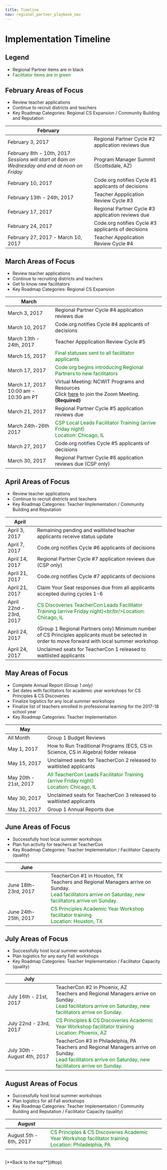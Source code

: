 ```yaml
---
title: Timeline
nav: regional_partner_playbook_nav
---
```

<style>
table {width: 100%;}
</style>	

<a id="top"></a>

# Implementation Timeline

## Legend

- Regional Partner items are in black
- <span style="color:green">Facilitator items are in green</span>

## February Areas of Focus

- Review teacher applications<br/>
- Continue to recruit districts and teachers<br/> 
- Key Roadmap Categories: Regional CS Expansion / Community Building and Reputation<br/>

| **February** ||
|-----------------|--------------------------------------------------|
| February 3, 2017 | Regional Partner Cycle #2 application reviews due |
| February 8th - 10th, 2017 <br/> *Sessions will start at 8am on Wednesday and end at noon on Friday*| Program Manager Summit (Scottsdale, AZ) |
| February 10, 2017 | Code.org notifies Cycle #1 applicants of decisions |
| February 13th - 24th, 2017 | Teacher Appplication Review Cycle #3 |
| February 17, 2017 | Regional Partner Cycle #3 application reviews due |
| February 24, 2017 | Code.org notifies Cycle #3 applicants of decisions |
| February 27, 2017 - March 10, 2017 | Teacher Appplication Review Cycle #4 |

## March Areas of Focus

- Review teacher applications<br/>
- Continue to recruiting districts and teachers<br/> 
- Get to know new facilitators<br/>
- Key Roadmap Categories: Regional CS Expansion<br/>

| **March** ||
|-----------------|--------------------------------------------------|
| March 3, 2017 | Regional Partner Cycle #4 application reviews due |
| March 10, 2017 | Code.org notifies Cycle #4 applicants of decisions |
| March 13th - 24th, 2017 | Teacher Appplication Review Cycle #5 |
| March 15, 2017 | <span style="color:green">Final statuses sent to all facilitator applicants</span> |
| March 17, 2017 | <span style="color:green">Code.org begins introducing Regional Partners to new facilitators</span> |
| March 17, 2017<br/> 10:00 am - 10:30 am PT<br/> | Virtual Meeting: NCWIT Programs and Resources<br/> Click [here](https://code.zoom.us/j/668439281) to join the Zoom Meeting. **(Required)** |
| March 21, 2017 | Regional Partner Cycle #5 application reviews due |
| March 24th-26th 2017 | <span style="color:green">CSP Local Leads Facilitator Training (arrive Friday night)<br/>Location: Chicago, IL</span>|
| March 27, 2017 | Code.org notifies Cycle #5 applicants of decisions |
| March 30, 2017 | Regional Partner Cycle #6 application reviews due (CSP only)|

## April Areas of Focus

- Review teacher applications<br/>
- Continue to recruit districts and teachers<br/>
- Key Roadmap Categories: Teacher Implementation / Community Building and Reputation<br/>

| **April** ||
|-----------------|--------------------------------------------------|
| April 3, 2017 | Remaining pending and waitlisted teacher applicants receive status update|
| April 7, 2017 | Code.org notifies Cycle #6 applicants of decisions| 
| April 14, 2017 | Regional Partner Cycle #7 application reviews due (CSP only)|
| April 21, 2017 | Code.org notifies Cycle #7 applicants of decisions| 
| April 21, 2017 | Claim Your Seat responses due from all applicants accepted during cycles 1-6 |
| April 22nd - 23rd, 2017 | <span style="color:green">CS Discoveries TeacherCon Leads Facilitator Training (arrive Friday night)<br/br/>Location: Chicago, IL</span>|
| April 24, 2017 | (Group 1 Regional Partners only) Minimum number of CS Principles applicants must be selected in order to move forward with local summer workshop |
| April 24, 2017 | Unclaimed seats for TeacherCon 1 released to waitlisted applicants |

## May Areas of Focus

- Complete Annual Report *(Group 1 only)*
- Set dates with facilitators for academic year workshops for CS Principles & CS Discoveries
- Finalize logistics for any local summer workshops<br/>
- Finalize list of teachers enrolled in professional learning for the 2017-18 school year<br/>
- Key Roadmap Categories: Teacher Implementation

| **May** ||
|-----------------|--------------------------------------------------|
| All Month | Group 1 Budget Reviews |
| May 1, 2017 | How to Run Traditional Programs (ECS, CS in Science, CS in Algebra) folder release |
| May 15, 2017 | Unclaimed seats for TeacherCon 2 released to waitlisted applicants |
| May 20th - 21st, 2017 | <span style="color:green">All TeacherCon Leads Facilitator Training (arrive Friday night)<br/> Location: Chicago, IL<br/></span>|
| May 30, 2017 | Unclaimed seats for TeacherCon 3 released to waitlisted applicants |
| May 31, 2017 | Group 1 Annual Reports due |

## June Areas of Focus

- Successfully host local summer workshops<br/>
- Plan fun activity for teachers at TeacherCon<br/>
- Key Roadmap Categories: Teacher Implementation / Facilitator Capacity (quality)

| **June** ||
|-----------------|--------------------------------------------------|
| June 18th-23rd, 2017 | TeacherCon #1 in Houston, TX<br/> Teachers and Regional Managers arrive on Sunday.<br/> <span style="color:green"> Lead facilitators arrive on Saturday, new facilitators arrive on Sunday. |
| June 24th-25th, 2017 | <span style="color:green"> CS Principles Academic Year Workshop facilitator training<br/> Location: Houston, TX |

## July Areas of Focus

- Successfully host local summer workshops<br/>
- Plan logistics for any early Fall workshops<br/>
- Key Roadmap Categories: Teacher Implementation / Facilitator Capacity (quality)

| **July** ||
|-----------------|--------------------------------------------------|
| July 16th - 21st, 2017 | TeacherCon #2 in Phoenix, AZ<br/> Teachers and Regional Managers arrive on Sunday.<br/> <span style="color:green"> Lead facilitators arrive on Saturday, new facilitators arrive on Sunday. |
| July 22nd - 23rd, 2017 | <span style="color:green"> CS Principles & CS Discoveries Academic Year Workshop facilitator training<br/> Location: Phoenix, AZ |
| July 30th - August 4th, 2017 | TeacherCon #3 in Philadelphia, PA<br/> Teachers and Regional Managers arrive on Sunday.<br/> <span style="color:green"> Lead facilitators arrive on Saturday, new facilitators arrive on Sunday.|

## August Areas of Focus

- Successfully host local summer workshops<br/>
- Plan logistics for all Fall workshops<br/>
- Key Roadmap Categories: Teacher Implementation / Community Building and Reputation / Facilitator Capacity (quality)

| **August** ||
|-----------------|--------------------------------------------------|
| August 5th - 6th, 2017 | <span style="color:green"> CS Principles & CS Discoveries Academic Year Workshop facilitator training<br/> Location: Philadelphia, PA|

<br/>
[**Back to the top**](#top)
<br/>
